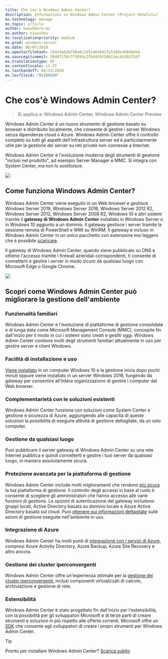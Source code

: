 ```yaml
---
title: Che cos'è Windows Admin Center?
description: Informazioni su Windows Admin Center (Project Honolulu)
ms.technology: manage
ms.topic: article
author: nwashburn-ms
ms.author: niwashbu
ms.localizationpriority: medium
ms.prod: windows-server
ms.date: 06/07/2019
ms.openlocfilehash: cb4e3ab2bf98a0c2d51483642fe5388e468dbbb4
ms.sourcegitcommit: 20d07170c7f3094c2fb4455f54b13ec4b102f2d7
ms.translationtype: HT
ms.contentlocale: it-IT
ms.lasthandoff: 04/13/2020
ms.locfileid: "81269268"
---
```

# <a name="what-is-windows-admin-center"></a>Che cos'è Windows Admin Center?

> Si applica a: Windows Admin Center, Windows Admin Center Preview

Windows Admin Center è un nuovo strumento di gestione basato su browser e distribuito localmente, che consente di gestire i server Windows senza dipendenze cloud o Azure. Windows Admin Center offre il controllo completo su tutti gli aspetti dell'infrastruttura server ed è particolarmente utile per la gestione dei server su reti private non connesse a Internet.

Windows Admin Center è l'evoluzione moderna degli strumenti di gestione "inclusi nel prodotto", ad esempio Server Manager e MMC. Si integra con System Center, ma non lo sostituisce.

![](../media/wac-complements.png)

## <a name="how-does-windows-admin-center-work"></a>Come funziona Windows Admin Center?

Windows Admin Center viene eseguito in un Web browser e gestisce Windows Server 2019, Windows Server 2016, Windows Server 2012 R2, Windows Server 2012, Windows Server 2008 R2, Windows 10 e altri sistemi tramite il **gateway di Windows Admin Center** installato in Windows Server o in Windows 10 aggiunto a un dominio. Il gateway gestisce i server tramite la sessione remota di PowerShell e WMI su WinRM. Il gateway è incluso in Windows Admin Center in un unico pacchetto con estensione msi leggero che è possibile [scaricare](https://aka.ms/windowsadmincenter).

Il gateway di Windows Admin Center, quando viene pubblicato su DNS e ottiene l'accesso tramite i firewall aziendali corrispondenti, ti consente di connetterti e gestire i server in modo sicuro da qualsiasi luogo con Microsoft Edge o Google Chrome.

![](../media/architecture.png)

## <a name="learn-how-windows-admin-center-improves-your-management-environment"></a>Scopri come Windows Admin Center può migliorare la gestione dell'ambiente

### <a name="familiar-functionality"></a>**Funzionalità familiari**

Windows Admin Center è l'evoluzione di piattaforme di gestione consolidate e di lunga data come Microsoft Management Console (MMC), concepite fin dall'inizio per il modo in cui i sistemi sono creati e gestiti oggi. Windows Admin Center contiene molti degli strumenti familiari attualmente in uso per gestire server e client Windows.

### <a name="easy-to-install-and-use"></a>**Facilità di installazione e uso**

[Viene installato](../deploy/install.md) in un computer Windows 10 e la gestione inizia dopo pochi minuti oppure viene installato in un server Windows 2016, fungendo da gateway per consentire all'intera organizzazione di gestire i computer dal Web browser.

### <a name="complements-existing-solutions"></a>**Complementarietà con le soluzioni esistenti**

Windows Admin Center funziona con soluzioni come System Center e gestione e sicurezza di Azure, aggiungendo alle capacità di queste soluzioni la possibilità di eseguire attività di gestione dettagliate, da un solo computer.

### <a name="manage-from-anywhere"></a>**Gestione da qualsiasi luogo**

Puoi pubblicare il server gateway di Windows Admin Center su una rete Internet pubblica e quindi connetterti e gestire i tuoi server da qualsiasi luogo, in maniera assolutamente sicura.

### <a name="enhanced-security-for-your-management-platform"></a>**Protezione avanzata per la piattaforma di gestione**

Windows Admin Center include molti miglioramenti che rendono [più sicura](../plan/user-access-options.md) la tua piattaforma di gestione. Il controllo degli accessi in base al ruolo ti consente di scegliere gli amministratori che hanno accesso alle varie funzioni di gestione. Le opzioni di autenticazione del gateway includono gruppi locali, Active Directory basata su dominio locale e Azure Active Directory basata sul cloud.  Puoi [ottenere qui informazioni dettagliate](../use/logging.md) sulle azioni di gestione eseguite nell'ambiente in uso.

### <a name="azure-integration"></a>**Integrazione di Azure**

Windows Admin Center ha molti punti di [integrazione con i servizi di Azure](../plan/azure-integration-options.md), compresi Azure Activity Directory, Azure Backup, Azure Site Recovery e altro ancora.

### <a name="manage-hyper-converged-clusters"></a>**Gestione dei cluster iperconvergenti**

Windows Admin Center offre un'esperienza ottimale per la [gestione dei cluster iperconvergenti](../use/manage-hyper-converged.md), inclusi componenti virtualizzati di calcolo, archiviazione e gestione di rete.

### <a name="extensibility"></a>**Estensibilità**

Windows Admin Center è stato progettato fin dall'inizio per l'estensibilità, con la possibilità per gli sviluppatori Microsoft e di terze parti di creare strumenti e soluzioni in più rispetto alle offerte correnti. Microsoft offre un [SDK](../extend/extensibility-overview.md) che consente agli sviluppatori di creare i propri strumenti per Windows Admin Center.

> [!Tip]
> Pronto per installare Windows Admin Center? [Scarica subito](https://aka.ms/windowsadmincenter)
